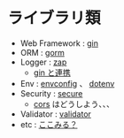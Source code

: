 # ライブラリ類

- Web Framework : [gin](https://github.com/gin-gonic/gin)
- ORM : [gorm](https://github.com/go-gorm/gorm)
- Logger : [zap](https://github.com/uber-go/zap)
  - [gin と連携](https://github.com/gin-contrib/zap)
- Env : [envconfig](https://github.com/kelseyhightower/envconfig) 、 [dotenv](https://github.com/joho/godotenv)
- Security : [secure](https://github.com/unrolled/secure)
  - [cors](https://github.com/gin-contrib/cors) はどうしよう、、、
- Validator : [validator](https://github.com/go-playground/validator)
- etc : [ここみる？](https://github.com/go-playground)